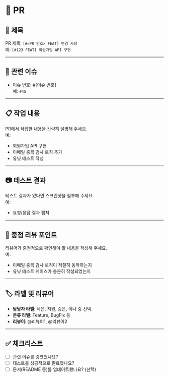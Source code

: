 # 📄 PR

## 📝 제목
PR 제목: `[#<PR 번호> FEAT] 변경 사항`  
예: `[#123 FEAT] 회원가입 API 구현`

---

## 🔗 관련 이슈
- 이슈 번호: #[이슈 번호]  
  예: `#45`

---

## 📋 작업 내용
PR에서 작업한 내용을 간략히 설명해 주세요.  
예:
- 회원가입 API 구현
- 이메일 중복 검사 로직 추가
- 유닛 테스트 작성

---

## 📷 테스트 결과 
테스트 결과가 있다면 스크린샷을 첨부해 주세요.  
예:
- 요청/응답 결과 캡처

---

## 📌 중점 리뷰 포인트
리뷰어가 중점적으로 확인해야 할 내용을 작성해 주세요.  
예:
- 이메일 중복 검사 로직이 적절히 동작하는지
- 유닛 테스트 케이스가 충분히 작성되었는지

---

## 🏷️ 라벨 및 리뷰어
- **담당자 라벨**: 세은, 지원, 승은, 이나 중 선택
- **분류 라벨**: Feature, BugFix 등
- **리뷰어**: @리뷰어1, @리뷰어2

---

## ✅ 체크리스트
- [ ] 관련 이슈를 링크했나요?
- [ ] 테스트를 성공적으로 완료했나요?
- [ ] 문서(README 등)를 업데이트했나요? (선택)
